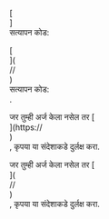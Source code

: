 [<br host>]<br action>सत्यापन कोड:<br code>

[<br host>](<br protocol>//<br host>)<br action>सत्यापन कोड:<br code>.

जर तुम्ही अर्ज केला नसेल तर [<br host>](https://<br host>)<br action>, कृपया या संदेशाकडे दुर्लक्ष करा.

जर तुम्ही अर्ज केला नसेल तर [<br host>](<br protocol>//<br host>)<br action>, कृपया या संदेशाकडे दुर्लक्ष करा.
